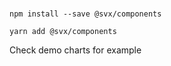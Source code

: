 ###

```
npm install --save @svx/components
```

```
yarn add @svx/components
```

Check demo charts for example

